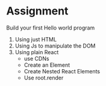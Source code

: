 # Assignment

Build your first Hello world program

1. Using just HTML
2. Using Js to manipulate the DOM
3. Using plain React
   - use CDNs
   - Create an Element
   - Create Nested React Elements
   - Use root.render

